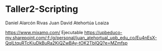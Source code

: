 # Taller2-Scripting
Daniel Alarcón Rivas
Juan David Atehortúa Loaiza

https://www.mixamo.com/
Ejecutable
https://upbeduco-my.sharepoint.com/:f:/g/personal/juan_atehortual_upb_edu_co/Eu4nEsX-QqlLtquRTcKiuDkBuRa2KiQZwBAy-tOK2TblQQ?e=MZmfsp
